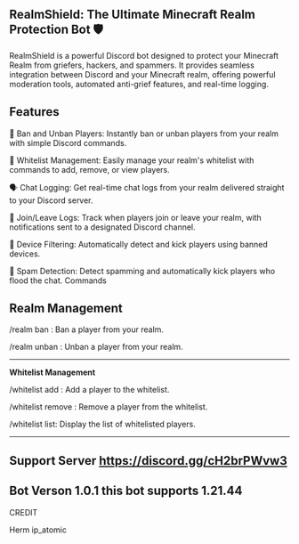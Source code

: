 **RealmShield: The Ultimate Minecraft Realm Protection Bot 🛡️**
----------------------------------------------------------------------

RealmShield is a powerful Discord bot designed to protect your Minecraft Realm from griefers, hackers, and spammers. It provides seamless integration between Discord and your Minecraft realm, offering powerful moderation tools, automated anti-grief features, and real-time logging.

**Features**
----------------------------------------------------------------------
🔨 Ban and Unban Players: Instantly ban or unban players from your realm with simple Discord commands.

📝 Whitelist Management: Easily manage your realm's whitelist with commands to add, remove, or view players.

🗣️ Chat Logging: Get real-time chat logs from your realm delivered straight to your Discord server.

🚪 Join/Leave Logs: Track when players join or leave your realm, with notifications sent to a designated Discord channel.

🚫 Device Filtering: Automatically detect and kick players using banned devices.

🛑 Spam Detection: Detect spamming and automatically kick players who flood the chat.
Commands

**Realm Management**
----------------------------------------------------------------------

/realm ban <player>: Ban a player from your realm.

/realm unban <player>: Unban a player from your realm.

----------------------------------------------------------------------
**Whitelist Management**

/whitelist add <player>: Add a player to the whitelist.

/whitelist remove <player>: Remove a player from the whitelist.

/whitelist list: Display the list of whitelisted players.

----------------------------------------------------------------------
Support Server https://discord.gg/cH2brPWvw3
-
Bot Verson 1.0.1
this bot supports 1.21.44
-
CREDIT

Herm
ip_atomic
